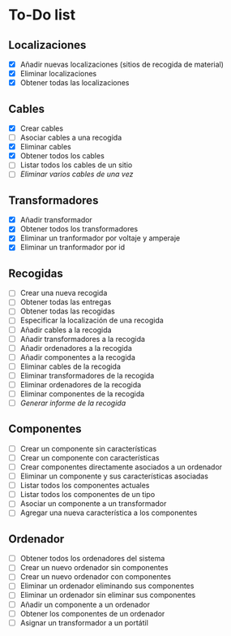 # To-Do list

## Localizaciones

- [x] Añadir nuevas localizaciones (sitios de recogida de material)
- [x] Eliminar localizaciones
- [x] Obtener todas las localizaciones

## Cables

- [x] Crear cables
- [ ] Asociar cables a una recogida
- [x] Eliminar cables
- [x] Obtener todos los cables
- [ ] Listar todos los cables de un sitio
- [ ] *Eliminar varios cables de una vez*

## Transformadores
- [x] Añadir transformador
- [x] Obtener todos los transformadores
- [x] Eliminar un tranformador por voltaje y amperaje
- [x] Eliminar un tranformador por id

## Recogidas
- [ ] Crear una nueva recogida
- [ ] Obtener todas las entregas
- [ ] Obtener todas las recogidas
- [ ] Especificar la localización de una recogida
- [ ] Añadir cables a la recogida
- [ ] Añadir transformadores a la recogida
- [ ] Añadir ordenadores a la recogida
- [ ] Añadir componentes a la recogida
- [ ] Eliminar cables de la recogida
- [ ] Eliminar transformadores de la recogida
- [ ] Eliminar ordenadores de la recogida
- [ ] Eliminar componentes de la recogida
- [ ] *Generar informe de la recogida*

## Componentes
- [ ] Crear un componente sin características
- [ ] Crear un componente con características
- [ ] Crear componentes directamente asociados a un ordenador
- [ ] Eliminar un componente y sus características asociadas
- [ ] Listar todos los componentes actuales
- [ ] Listar todos los componentes de un tipo
- [ ] Asociar un componente a un transformador
- [ ] Agregar una nueva característica a los componentes

## Ordenador
- [ ] Obtener todos los ordenadores del sistema
- [ ] Crear un nuevo ordenador sin componentes 
- [ ] Crear un nuevo ordenador con componentes
- [ ] Eliminar un ordenador eliminando sus componentes
- [ ] Eliminar un ordenador sin eliminar sus componentes
- [ ] Añadir un componente a un ordenador
- [ ] Obtener los componentes de un ordenador
- [ ] Asignar un transformador a un portátil